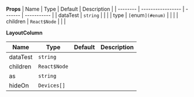 **Props**
| Name | Type | Default | Description |
| -------- | ----------------- | ------- | ----------- |
| dataTest | `string` | | |
| type | `[`enum`](#enum)` | | |
| children | `React$Node` | | |

**LayoutColumn**

| Name     | Type         | Default | Description |
| -------- | ------------ | ------- | ----------- |
| dataTest | `string`     |         |             |
| children | `React$Node` |         |             |
| as       | `string`     |         |             |
| hideOn   | `Devices[]`  |         |             |
